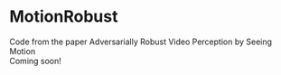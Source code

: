 # MotionRobust
Code from the paper Adversarially Robust Video Perception by Seeing Motion  
Coming soon!
